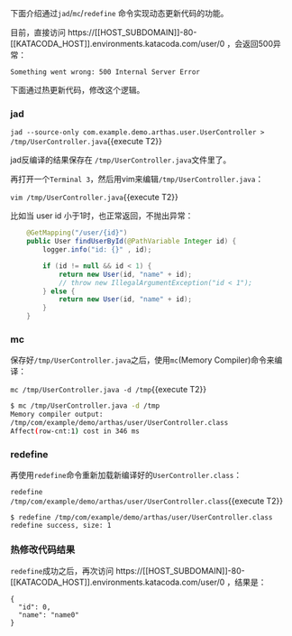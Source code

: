 下面介绍通过`jad`/`mc`/`redefine` 命令实现动态更新代码的功能。

目前，直接访问 https://[[HOST_SUBDOMAIN]]-80-[[KATACODA_HOST]].environments.katacoda.com/user/0 ，会返回500异常：

```
Something went wrong: 500 Internal Server Error
```

下面通过热更新代码，修改这个逻辑。

### jad

`jad --source-only com.example.demo.arthas.user.UserController > /tmp/UserController.java`{{execute T2}}

jad反编译的结果保存在 `/tmp/UserController.java`文件里了。

再打开一个`Terminal 3`，然后用vim来编辑`/tmp/UserController.java`：

`vim /tmp/UserController.java`{{execute T2}}

比如当 user id 小于1时，也正常返回，不抛出异常：

```java
	@GetMapping("/user/{id}")
	public User findUserById(@PathVariable Integer id) {
		logger.info("id: {}" , id);

		if (id != null && id < 1) {
			return new User(id, "name" + id);
			// throw new IllegalArgumentException("id < 1");
		} else {
			return new User(id, "name" + id);
		}
	}
```

### mc

保存好`/tmp/UserController.java`之后，使用`mc`(Memory Compiler)命令来编译：

`mc /tmp/UserController.java -d /tmp`{{execute T2}}

```bash
$ mc /tmp/UserController.java -d /tmp
Memory compiler output:
/tmp/com/example/demo/arthas/user/UserController.class
Affect(row-cnt:1) cost in 346 ms
```

### redefine

再使用`redefine`命令重新加载新编译好的`UserController.class`：

`redefine /tmp/com/example/demo/arthas/user/UserController.class`{{execute T2}}

```
$ redefine /tmp/com/example/demo/arthas/user/UserController.class
redefine success, size: 1
```

### 热修改代码结果

`redefine`成功之后，再次访问 https://[[HOST_SUBDOMAIN]]-80-[[KATACODA_HOST]].environments.katacoda.com/user/0 ，结果是：

```
{
  "id": 0,
  "name": "name0"
}
```
